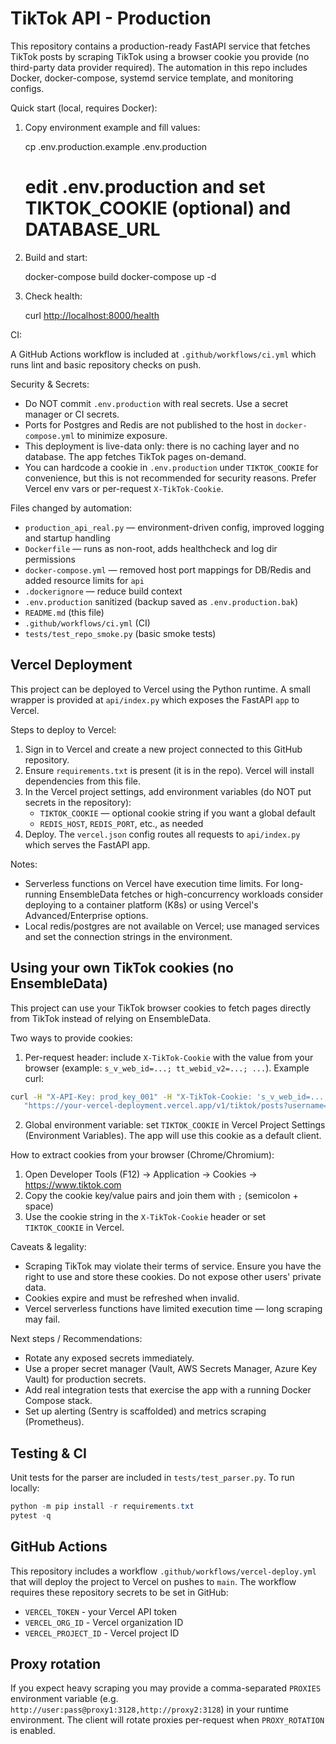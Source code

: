 TikTok API - Production
=======================

This repository contains a production-ready FastAPI service that fetches TikTok posts by scraping TikTok using a browser cookie you provide (no third-party data provider required). The automation in this repo includes Docker, docker-compose, systemd service template, and monitoring configs.

Quick start (local, requires Docker):

1. Copy environment example and fill values:

   cp .env.production.example .env.production

   # edit .env.production and set TIKTOK_COOKIE (optional) and DATABASE_URL

2. Build and start:

   docker-compose build
   docker-compose up -d

3. Check health:

   curl <http://localhost:8000/health>

CI:

A GitHub Actions workflow is included at `.github/workflows/ci.yml` which runs lint and basic repository checks on push.

Security & Secrets:

- Do NOT commit `.env.production` with real secrets. Use a secret manager or CI secrets.
- Ports for Postgres and Redis are not published to the host in `docker-compose.yml` to minimize exposure.
- This deployment is live-data only: there is no caching layer and no database. The app fetches TikTok pages on-demand.
- You can hardcode a cookie in `.env.production` under `TIKTOK_COOKIE` for convenience, but this is not recommended for security reasons. Prefer Vercel env vars or per-request `X-TikTok-Cookie`.

Files changed by automation:

- `production_api_real.py` — environment-driven config, improved logging and startup handling
- `Dockerfile` — runs as non-root, adds healthcheck and log dir permissions
- `docker-compose.yml` — removed host port mappings for DB/Redis and added resource limits for `api`
- `.dockerignore` — reduce build context
- `.env.production` sanitized (backup saved as `.env.production.bak`)
- `README.md` (this file)
- `.github/workflows/ci.yml` (CI)
- `tests/test_repo_smoke.py` (basic smoke tests)

Vercel Deployment
-----------------

This project can be deployed to Vercel using the Python runtime. A small wrapper is provided at `api/index.py` which exposes the FastAPI `app` to Vercel.

Steps to deploy to Vercel:

1. Sign in to Vercel and create a new project connected to this GitHub repository.
2. Ensure `requirements.txt` is present (it is in the repo). Vercel will install dependencies from this file.
3. In the Vercel project settings, add environment variables (do NOT put secrets in the repository):
    - `TIKTOK_COOKIE` — optional cookie string if you want a global default
    - `REDIS_HOST`, `REDIS_PORT`, etc., as needed
4. Deploy. The `vercel.json` config routes all requests to `api/index.py` which serves the FastAPI app.

Notes:

- Serverless functions on Vercel have execution time limits. For long-running EnsembleData fetches or high-concurrency workloads consider deploying to a container platform (K8s) or using Vercel's Advanced/Enterprise options.
- Local redis/postgres are not available on Vercel; use managed services and set the connection strings in the environment.

Using your own TikTok cookies (no EnsembleData)
---------------------------------------------

This project can use your TikTok browser cookies to fetch pages directly from TikTok instead of relying on EnsembleData.

Two ways to provide cookies:

1) Per-request header: include `X-TikTok-Cookie` with the value from your browser (example: `s_v_web_id=...; tt_webid_v2=...; ...`).
    Example curl:

```bash
curl -H "X-API-Key: prod_key_001" -H "X-TikTok-Cookie: 's_v_web_id=...; tt_webid_v2=...; '" \
   "https://your-vercel-deployment.vercel.app/v1/tiktok/posts?username=someuser"
```

2) Global environment variable: set `TIKTOK_COOKIE` in Vercel Project Settings (Environment Variables). The app will use this cookie as a default client.

How to extract cookies from your browser (Chrome/Chromium):

1. Open Developer Tools (F12) -> Application -> Cookies -> <https://www.tiktok.com>
2. Copy the cookie key/value pairs and join them with `;` (semicolon + space)
3. Use the cookie string in the `X-TikTok-Cookie` header or set `TIKTOK_COOKIE` in Vercel.

Caveats & legality:

- Scraping TikTok may violate their terms of service. Ensure you have the right to use and store these cookies. Do not expose other users' private data.
- Cookies expire and must be refreshed when invalid.
- Vercel serverless functions have limited execution time — long scraping may fail.

Next steps / Recommendations:

- Rotate any exposed secrets immediately.
- Use a proper secret manager (Vault, AWS Secrets Manager, Azure Key Vault) for production secrets.
- Add real integration tests that exercise the app with a running Docker Compose stack.
- Set up alerting (Sentry is scaffolded) and metrics scraping (Prometheus).

Testing & CI
-----------

Unit tests for the parser are included in `tests/test_parser.py`. To run locally:

```powershell
python -m pip install -r requirements.txt
pytest -q
```

GitHub Actions
--------------

This repository includes a workflow `.github/workflows/vercel-deploy.yml` that will deploy the project to Vercel on pushes to `main`. The workflow requires these repository secrets to be set in GitHub:

- `VERCEL_TOKEN` - your Vercel API token
- `VERCEL_ORG_ID` - Vercel organization ID
- `VERCEL_PROJECT_ID` - Vercel project ID

Proxy rotation
--------------

If you expect heavy scraping you may provide a comma-separated `PROXIES` environment variable (e.g. `http://user:pass@proxy1:3128,http://proxy2:3128`) in your runtime environment. The client will rotate proxies per-request when `PROXY_ROTATION` is enabled.
